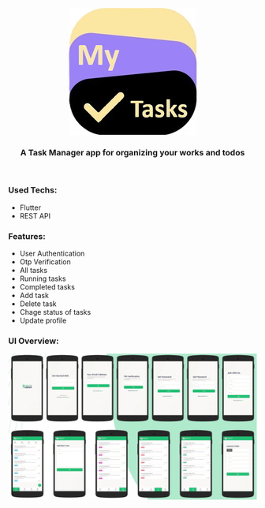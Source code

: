 <div align="center">
    <img alt="UI" src="https://github.com/Anujit-Datta/task_manager/blob/main/asset/image/task_manager_logo.png">
</div>
<h3 align="center">A Task Manager app for organizing your works and todos</h3><br>


<h3 align="left">Used Techs:</h3>

- Flutter
- REST API


<h3 align="left">Features:</h3>

- User Authentication
- Otp Verification
- All tasks
- Running tasks
- Completed tasks
- Add task
- Delete task
- Chage status of tasks
- Update profile


<h3 align="left">UI Overview:</h3>

<img alt="UI" src="https://github.com/Anujit-Datta/task_manager/blob/main/asset/taskManagerUI.png">



